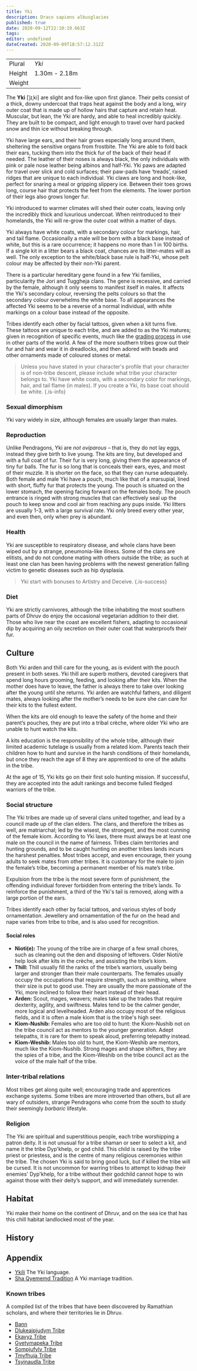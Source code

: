 ```yaml
---
title: Yki
description: Draco sapiens albusglacies
published: true
date: 2020-09-12T22:10:19.663Z
tags: 
editor: undefined
dateCreated: 2020-09-09T18:57:12.312Z
---
```


| | |
|-|-|
| Plural        | *Yki* |
| Height        | 1.30m - 2.18m |
| Weight        |  |

The **Yki** \[ˈjɪˌki\] are slight and fox-like upon first glance. Their pelts consist of a thick, downy undercoat that traps heat against the body and a long, wiry outer coat that is made up of hollow hairs that capture and retain heat. Muscular, but lean, the Yki are hardy, and able to heal incredibly quickly. They are built to be compact, and light enough to travel over hard packed snow and thin ice without breaking through.

Yki have large ears, and their hair grows especially long around them, sheltering the sensitive organs from frostbite. The Yki are able to fold back their ears, tucking them into the thick fur of the back of their head if needed. The leather of their noses is always black, the only individuals with pink or pale nose leather being albinos and half-Yki. Yki paws are adapted for travel over slick and cold surfaces; their paw-pads have ‘treads’, raised ridges that are unique to each individual. Yki claws are long and hook-like, perfect for snaring a meal or gripping slippery ice. Between their toes grows long, course hair that protects the feet from the elements. The lower portion of their legs also grows longer fur.

Yki introduced to warmer climates will shed their outer coats, leaving only the incredibly thick and luxurious undercoat. When reintroduced to their homelands, the Yki will re-grow the outer coat within a matter of days.

Yki always have white coats, with a secondary colour for markings, hair, and tail flame. Occasionally a male will be born with a black base instead of white, but this is a rare occurrence; it happens no more than 1 in 100 births. If a single kit in a litter bears a black coat, chances are its litter-mates will as well. The only exception to the white/black base rule is half-Yki, whose pelt colour may be affected by their non-Yki parent.

There is a particular hereditary gene found in a few Yki families, particularity the Jori and Tuggheja clans. The gene is recessive, and carried by the female, although it only seems to manifest itself in males. It affects the Yki's secondary colour, reversing the pelts colours so that the secondary colour overwhelms the white base. To all appearances the affected Yki seems to be a reverse of a normal individual, with white markings on a colour base instead of the opposite.

Tribes identify each other by facial tattoos, given when a kit turns five. These tattoos are unique to each tribe, and are added to as the Yki matures; given in recognition of specific events, much like the [grading process](/traditions/grading-system) in use in other parts of the world. A few of the more southern tribes grow out their fur and hair and wear it in dreadlocks, and then adored with beads and other ornaments made of coloured stones or metal.

> Unless you have stated in your character's profile that your character is of non-tribe descent, please include what tribe your character belongs to. Yki have white coats, with a secondary color for markings, hair, and tail flame (in males). If you create a Yki, its base coat should be white.
{.is-info}

### Sexual dimorphism

Yki vary widely in size, although females are usually larger than males.

### Reproduction

Unlike Pendragons, Yki are *not oviparous* – that is, they do not lay eggs, instead they give birth to live young. The kits are tiny, but developed and with a full coat of fur. Their fur is very long, giving them the appearance of tiny fur balls. The fur is so long that is conceals their ears, eyes, and most of their muzzle. It is shorter on the face, so that they can nurse adequately. Both female and male Yki have a pouch, much like that of a marsupial, lined with short, fluffy fur that protects the young. The pouch is situated on the lower stomach, the opening facing forward on the females body. The pouch entrance is ringed with strong muscles that can effectively seal up the pouch to keep snow and cool air from reaching any pups inside. Yki litters are usually 1-3, with a large survival rate. Yki only breed every other year, and even then, only when prey is abundant.

### Health

Yki are susceptible to respiratory disease, and whole clans have been wiped out by a strange, pneumonia-like illness. Some of the clans are elitists, and do not condone mating with others outside the tribe; as such at least one clan has been having problems with the newest generation falling victim to genetic diseases such as hip dysplasia.

> Yki start with bonuses to Artistry and Deceive.
{.is-success}

### Diet

Yki are strictly carnivores, although the tribe inhabiting the most southern parts of Dhruv do enjoy the occasional vegetarian addition to their diet. Those who live near the coast are excellent fishers, adapting to occasional dip by acquiring an oily secretion on their outer coat that waterproofs their fur.

## Culture

Both Yki arden and thill care for the young, as is evident with the pouch present in both sexes. Yki thill are superb mothers, devoted caregivers that spend long hours grooming, feeding, and looking after their kits. When the mother does have to leave, the father is always there to take over looking after the young until she returns. Yki arden are watchful fathers, and diligent mates, always looking after the mother’s needs to be sure she can care for their kits to the fullest extent.

When the kits are old enough to leave the safety of the home and their parent’s pouches, they are put into a tribal crèche, where older Yki who are unable to hunt watch the kits.

A kits education is the responsibility of the whole tribe, although their limited academic tutelage is usually from a related kiom. Parents teach their children how to hunt and survive in the harsh conditions of their homelands, but once they reach the age of 8 they are apprenticed to one of the adults in the tribe.

At the age of 15, Yki kits go on their first solo hunting mission. If successful, they are accepted into the adult rankings and become fulled fledged warriors of the tribe.

### Social structure

The Yki tribes are made up of several clans united together, and lead by a council made up of the clan elders. The clans, and therefore the tribes as well, are matriarchal; led by the wisest, the strongest, and the most cunning of the female kiom. According to Yki laws, there must always be at least one male on the council in the name of fairness. Tribes claim territories and hunting grounds, and to be caught hunting on another tribes lands incurs the harshest penalties. Most tribes accept, and even encourage, their young adults to seek mates from other tribes. It is customary for the male to join the female’s tribe, becoming a permanent member of his mate’s tribe.

Expulsion from the tribe is the most severe form of punishment, the offending individual forever forbidden from entering the tribe’s lands. To reinforce the punishment, a third of the Yki's tail is removed, along with a large portion of the ears.

Tribes identify each other by facial tattoos, and various styles of body ornamentation. Jewellery and ornamentation of the fur on the head and nape varies from tribe to tribe, and is also used for recognition.

#### Social roles

- **Nioti(e):** The young of the tribe are in charge of a few small chores, such as cleaning out the den and disposing of leftovers. Older Nioti/e help look after kits in the crèche, and assisting the tribe’s kiom.
- **Thill:** Thill usually fill the ranks of the tribe’s warriors, usually being larger and stronger than their male counterparts. The females usually occupy the occupations that require strength, such as smithing, where their size is put to good use. They are usually the more passionate of the Yki, more inclined to follow their heart instead of their head.
- **Arden:** Scout, mages, weavers; males take up the trades that require dexterity, agility, and swiftness. Males tend to be the calmer gender, more logical and levelheaded. Arden also occupy most of the religious fields, and it is often a male kiom that is the tribe's high seer.
- **Kiom-Nushib:** Females who are too old to hunt: the Kiom-Nushib not on the tribe council act as mentors to the younger generation. Adept telepaths, it is rare for them to speak aloud, preferring telepathy instead.
- **Kiom-Weshib:** Males too old to hunt, the Kiom-Weshib are mentors, much like the Kiom-Nushib. Strong mages and shape shifters, they are the spies of a tribe, and the Kiom-Weshib on the tribe council act as the voice of the male half of the tribe.

### Inter-tribal relations

Most tribes get along quite well; encouraging trade and apprentices exchange systems. Some tribes are more introverted than others, but all are wary of outsiders, strange Pendragons who come from the south to study their seemingly *barbaric* lifestyle. 

### Religion

The Yki are spiritual and superstitious people, each tribe worshipping a patron deity. It is not unusual for a tribe shaman or seer to select a kit, and name it the tribe Dyp'khelp, or god child. This child is raised by the tribe priest or priestess, and is the centre of many religious ceremonies within the tribe. The chosen Yki is said to bring good luck, but if killed the tribe will be cursed. It is not uncommon for warring tribes to attempt to kidnap their enemies' Dyp'khelp, for a tribe without their godchild cannot hope to win against those with their deity’s support, and will immediately surrender.

## Habitat

Yki make their home on the continent of Dhruv, and on the sea ice that has this chill habitat landlocked most of the year.

## History

## Appendix

- [Ykili](/languages/ykili) The Yki language.
- [Sha Qyememd Tradition](/traditions/sha-qyememd-tradition) A Yki marriage tradition.

### Known tribes

A compiled list of the tribes that have been discovered by Ramathian scholars, and where their territories lie in Dhruv.

- [Bann](/genealogy/bann)
- [Dlukeajpjudym Tribe](/genealogy/dlukeajpjudym-tribe)
- [Ekavyz Tribe](/genealogy/ekavyz-tribe)
- [Gyetymapeka Tribe](/genealogy/gyetymapeka-tribe)
- [Sompjufylv Tribe](/genealogy/sompjufylv-tribe)
- [Tmyfhuja Tribe](/genealogy/tmyfhuja-tribe)
- [Tsyjnaudla Tribe](/genealogy/tsyjnaudla-tribe)